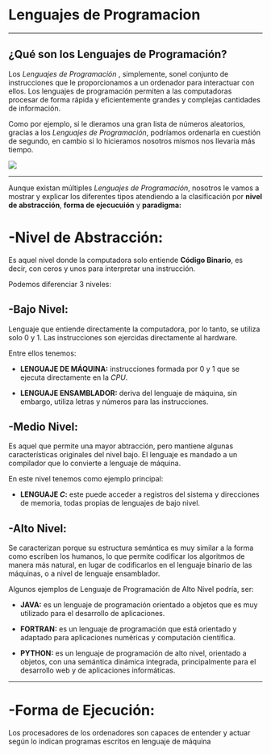 # Lenguajes de Programacion
---
## ¿Qué son los Lenguajes de Programación?
Los _Lenguajes de Programación_ , simplemente, sonel conjunto de instrucciones que le proporcionamos a un ordenador para interactuar con ellos.
Los lenguajes de programación permiten a las computadoras procesar de forma rápida y eficientemente grandes y complejas cantidades de información.

Como por ejemplo, si le dieramos una gran lista de números aleatorios, gracias a los _Lenguajes de Programación_, podríamos ordenarla en cuestión de segundo, en cambio si lo hicieramos nosotros mismos nos llevaria más tiempo. 

![][imagen1]

---
Aunque existan múltiples _Lenguajes de Programación_, nosotros le vamos a mostrar y explicar los diferentes tipos atendiendo a la clasificación por **nivel de abstracción**, **forma de ejecucuión** y **paradigma:**

# -Nivel de Abstracción:

Es aquel nivel donde la computadora solo entiende **Código Binario**, es decir, con ceros y unos para interpretar una instrucción.

Podemos diferenciar 3 niveles:

## -Bajo Nivel:

Lenguaje que entiende directamente la computadora, por lo tanto, se utiliza solo 0 y 1. Las instrucciones son ejercidas directamente al hardware.

Entre ellos tenemos:

* **LENGUAJE DE MÁQUINA:** instrucciones formada por 0 y 1 que se ejecuta directamente en la _CPU_.

* **LENGUAJE ENSAMBLADOR:** deriva del lenguaje de máquina, sin embargo, utiliza letras y números para las instrucciones.


## -Medio Nivel:

Es aquel que permite una mayor abtracción, pero mantiene algunas características originales del nivel bajo. El lenguaje es mandado a un compilador que lo convierte a lenguaje de máquina.

En este nivel tenemos como ejemplo principal:

* **LENGUAJE _C_:** este puede acceder a registros del sistema y direcciones de memoria, todas propias de lenguajes de bajo nivel.


## -Alto Nivel:

Se caracterizan porque su estructura semántica es muy similar a la forma como escriben los humanos, lo que permite codificar los algoritmos de manera más natural, en lugar de codificarlos en el lenguaje binario de las máquinas, o a nivel de lenguaje ensamblador.

Algunos ejemplos de Lenguaje de Programación de Alto Nivel podría, ser:

* **JAVA:** es un lenguaje de programación orientado a objetos que es muy utilizado para el desarrollo de aplicaciones.

* **FORTRAN:** es un lenguaje de programación que está orientado y adaptado para aplicaciones numéricas y computación científica.

* **PYTHON:** es un lenguaje de programación de alto nivel, orientado a objetos, con una semántica dinámica integrada, principalmente para el desarrollo web y de aplicaciones informáticas.

---

# -Forma de Ejecución:

Los procesadores de los ordenadores son capaces de entender y actuar según lo indican programas escritos en lenguaje de máquina


















[imagen1]:https://piperlab.es/wp-content/uploads/2020/09/lenguajes-de-programacion.jpg
